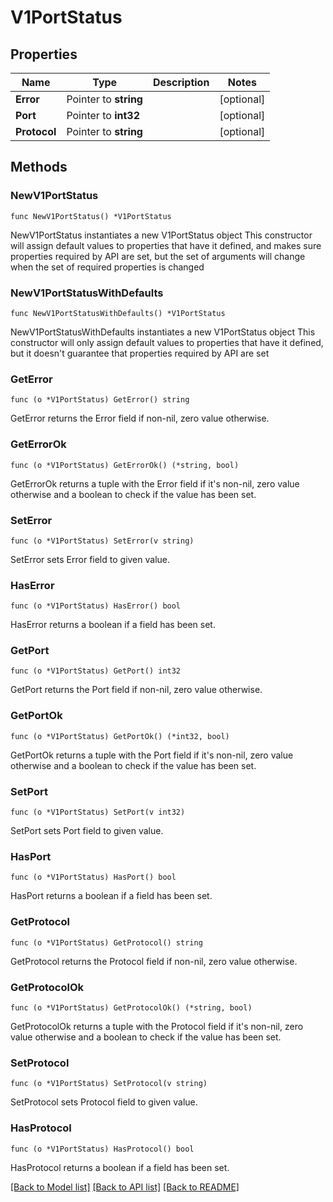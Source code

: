 # V1PortStatus

## Properties

Name | Type | Description | Notes
------------ | ------------- | ------------- | -------------
**Error** | Pointer to **string** |  | [optional] 
**Port** | Pointer to **int32** |  | [optional] 
**Protocol** | Pointer to **string** |  | [optional] 

## Methods

### NewV1PortStatus

`func NewV1PortStatus() *V1PortStatus`

NewV1PortStatus instantiates a new V1PortStatus object
This constructor will assign default values to properties that have it defined,
and makes sure properties required by API are set, but the set of arguments
will change when the set of required properties is changed

### NewV1PortStatusWithDefaults

`func NewV1PortStatusWithDefaults() *V1PortStatus`

NewV1PortStatusWithDefaults instantiates a new V1PortStatus object
This constructor will only assign default values to properties that have it defined,
but it doesn't guarantee that properties required by API are set

### GetError

`func (o *V1PortStatus) GetError() string`

GetError returns the Error field if non-nil, zero value otherwise.

### GetErrorOk

`func (o *V1PortStatus) GetErrorOk() (*string, bool)`

GetErrorOk returns a tuple with the Error field if it's non-nil, zero value otherwise
and a boolean to check if the value has been set.

### SetError

`func (o *V1PortStatus) SetError(v string)`

SetError sets Error field to given value.

### HasError

`func (o *V1PortStatus) HasError() bool`

HasError returns a boolean if a field has been set.

### GetPort

`func (o *V1PortStatus) GetPort() int32`

GetPort returns the Port field if non-nil, zero value otherwise.

### GetPortOk

`func (o *V1PortStatus) GetPortOk() (*int32, bool)`

GetPortOk returns a tuple with the Port field if it's non-nil, zero value otherwise
and a boolean to check if the value has been set.

### SetPort

`func (o *V1PortStatus) SetPort(v int32)`

SetPort sets Port field to given value.

### HasPort

`func (o *V1PortStatus) HasPort() bool`

HasPort returns a boolean if a field has been set.

### GetProtocol

`func (o *V1PortStatus) GetProtocol() string`

GetProtocol returns the Protocol field if non-nil, zero value otherwise.

### GetProtocolOk

`func (o *V1PortStatus) GetProtocolOk() (*string, bool)`

GetProtocolOk returns a tuple with the Protocol field if it's non-nil, zero value otherwise
and a boolean to check if the value has been set.

### SetProtocol

`func (o *V1PortStatus) SetProtocol(v string)`

SetProtocol sets Protocol field to given value.

### HasProtocol

`func (o *V1PortStatus) HasProtocol() bool`

HasProtocol returns a boolean if a field has been set.


[[Back to Model list]](../README.md#documentation-for-models) [[Back to API list]](../README.md#documentation-for-api-endpoints) [[Back to README]](../README.md)


